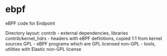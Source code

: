 # ebpf
eBPF code for Endpoint

Directory layout:
contrib - external dependencies, libraries
contrib/kernel_hdrs - headers with eBPF definitions, copied 1:1 from kernel sources
GPL - eBPF programs which are GPL licensed
non-GPL - tools, utilities with Elastic non-GPL license
